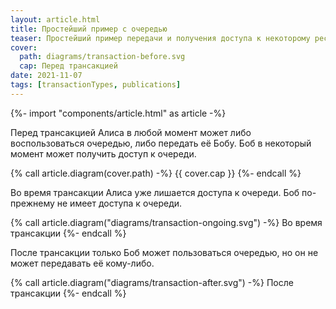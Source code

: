 ```yaml
---
layout: article.html
title: Простейший пример с очередью
teaser: Простейший пример передачи и получения доступа к некоторому ресурсу
cover:
  path: diagrams/transaction-before.svg
  cap: Перед трансакцией
date: 2021-11-07
tags: [transactionTypes, publications]
---
```

{%- import "components/article.html" as article -%}

Перед трансакцией Алиса в любой момент может
либо воспользоваться очередью, либо передать её Бобу.
Боб в некоторый момент может получить доступ к очереди.

{% call article.diagram(cover.path) -%}
{{ cover.cap }}
{%- endcall %}

Во время трансакции Алиса уже лишается доступа к очереди.
Боб по-прежнему не имеет доступа к очереди.

{% call article.diagram("diagrams/transaction-ongoing.svg") -%}
Во время трансакции
{%- endcall %}

После трансакции только Боб может пользоваться очередью,
но он не может передавать её кому-либо.

{% call article.diagram("diagrams/transaction-after.svg") -%}
После трансакции
{%- endcall %}
